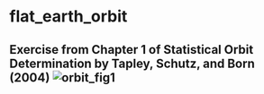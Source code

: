 # flat_earth_orbit
## Exercise from Chapter 1 of Statistical Orbit Determination by Tapley, Schutz, and Born (2004) ![orbit_fig1](https://user-images.githubusercontent.com/22056545/157787827-3999dc73-6f7d-426c-b400-4ecacc2a1c37.jpg)
